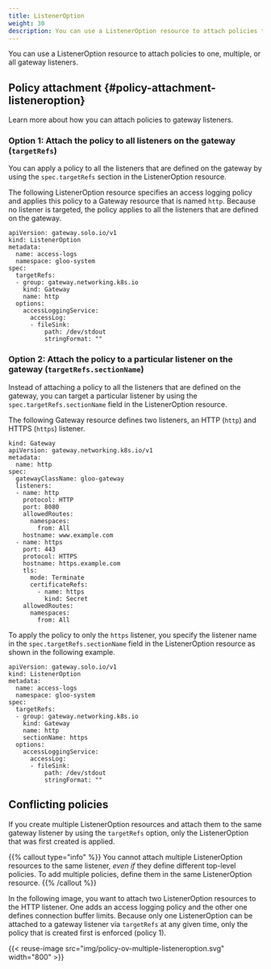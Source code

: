 ```yaml
---
title: ListenerOption
weight: 30
description: You can use a ListenerOption resource to attach policies to one, multiple, or all gateway listeners. 
---
```


You can use a ListenerOption resource to attach policies to one, multiple, or all gateway listeners.

## Policy attachment {#policy-attachment-listeneroption}


Learn more about how you can attach policies to gateway listeners.  

### Option 1: Attach the policy to all listeners on the gateway (`targetRefs`)

You can apply a policy to all the listeners that are defined on the gateway by using the `spec.targetRefs` section in the ListenerOption resource. 

The following ListenerOption resource specifies an access logging policy and applies this policy to a Gateway resource that is named `http`. Because no listener is targeted, the policy applies to all the listeners that are defined on the gateway. 

```console {hl_lines=[7,8,9,10]}
apiVersion: gateway.solo.io/v1
kind: ListenerOption
metadata:
  name: access-logs
  namespace: gloo-system
spec:
  targetRefs:
  - group: gateway.networking.k8s.io
    kind: Gateway
    name: http
  options:
    accessLoggingService:
      accessLog:
      - fileSink:
          path: /dev/stdout
          stringFormat: ""
```

### Option 2: Attach the policy to a particular listener on the gateway (`targetRefs.sectionName`)

Instead of attaching a policy to all the listeners that are defined on the gateway, you can target a particular listener by using the `spec.targetRefs.sectionName` field in the ListenerOption resource. 

The following Gateway resource defines two listeners, an HTTP (`http`) and HTTPS (`https`) listener. 

```console {hl_lines=[8,15]}
kind: Gateway
apiVersion: gateway.networking.k8s.io/v1
metadata:
  name: http
spec:
  gatewayClassName: gloo-gateway
  listeners:
  - name: http
    protocol: HTTP
    port: 8080
    allowedRoutes:
      namespaces:
        from: All
    hostname: www.example.com
  - name: https
    port: 443
    protocol: HTTPS
    hostname: https.example.com
    tls:
      mode: Terminate
      certificateRefs:
        - name: https
          kind: Secret
    allowedRoutes:
      namespaces:
        from: All
```

To apply the policy to only the `https` listener, you specify the listener name in the `spec.targetRefs.sectionName` field in the ListenerOption resource as shown in the following example. 

```console {hl_lines=[11]}
apiVersion: gateway.solo.io/v1
kind: ListenerOption
metadata:
  name: access-logs
  namespace: gloo-system
spec:
  targetRefs:
  - group: gateway.networking.k8s.io
    kind: Gateway
    name: http
    sectionName: https
  options:
    accessLoggingService:
      accessLog:
      - fileSink:
          path: /dev/stdout
          stringFormat: ""
```


## Conflicting policies

If you create multiple ListenerOption resources and attach them to the same gateway listener by using the `targetRefs` option, only the ListenerOption that was first created is applied. 

{{% callout type="info" %}}
You cannot attach multiple ListenerOption resources to the same listener, *even if* they define different top-level policies. To add multiple policies, define them in the same ListenerOption resource.
{{% /callout %}}

In the following image, you want to attach two ListenerOption resources to the HTTP listener. One adds an access logging policy and the other one defines connection buffer limits. Because only one ListenerOption can be attached to a gateway listener via `targetRefs` at any given time, only the policy that is created first is enforced (policy 1). 

{{< reuse-image src="img/policy-ov-multiple-listeneroption.svg" width="800" >}}